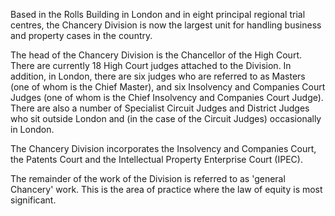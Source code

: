 Based in the Rolls Building in London and in eight principal regional trial centres, the Chancery Division is now the largest unit for handling business and property cases in the country.

The head of the Chancery Division is the Chancellor of the High Court. There are currently 18 High Court judges attached to the Division. In addition, in London, there are six judges who are referred to as Masters (one of whom is the Chief Master), and six Insolvency and Companies Court Judges (one of whom is the Chief Insolvency and Companies Court Judge). There are also a number of Specialist Circuit Judges and District Judges who sit outside London and (in the case of the Circuit Judges) occasionally in London.

The Chancery Division incorporates the Insolvency and Companies Court, the Patents Court and the Intellectual Property Enterprise Court (IPEC).

The remainder of the work of the Division is referred to as 'general Chancery' work. This is the area of practice where the law of equity is most significant.